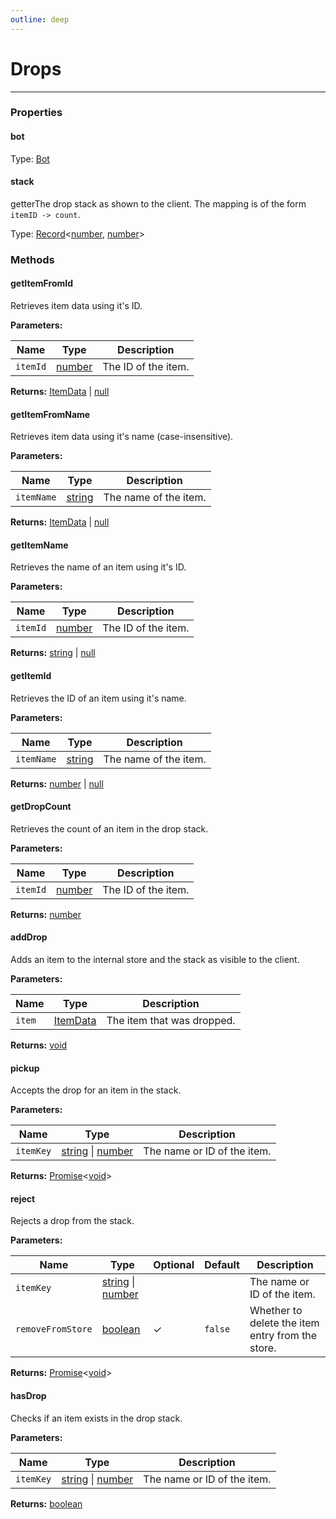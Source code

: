```yaml
---
outline: deep
---
```


# Drops

---

### Properties

#### bot

Type: [Bot](.Bot.md)

#### stack

​<Badge type="info">getter</Badge>The drop stack as shown to the client. The mapping is of the form `itemID -> count`.

Type: [Record](https://developer.mozilla.org/en-US/docs/Web/JavaScript/Reference/Global_Objects/Object)<[number](https://developer.mozilla.org/en-US/docs/Web/JavaScript/Reference/Global_Objects/Number), [number](https://developer.mozilla.org/en-US/docs/Web/JavaScript/Reference/Global_Objects/Number)>

### Methods

#### getItemFromId

Retrieves item data using it's ID.

**Parameters:**

| Name | Type | Description |
|------|------|-------------|
| `itemId` | [number](https://developer.mozilla.org/en-US/docs/Web/JavaScript/Reference/Global_Objects/Number) | The ID of the item. |

**Returns:** [ItemData](./typedefs/ItemData.md) | [null](https://developer.mozilla.org/en-US/docs/Web/JavaScript/Reference/Operators/null)

#### getItemFromName

Retrieves item data using it's name (case-insensitive).

**Parameters:**

| Name | Type | Description |
|------|------|-------------|
| `itemName` | [string](https://developer.mozilla.org/en-US/docs/Web/JavaScript/Reference/Global_Objects/String) | The name of the item. |

**Returns:** [ItemData](./typedefs/ItemData.md) | [null](https://developer.mozilla.org/en-US/docs/Web/JavaScript/Reference/Operators/null)

#### getItemName

Retrieves the name of an item using it's ID.

**Parameters:**

| Name | Type | Description |
|------|------|-------------|
| `itemId` | [number](https://developer.mozilla.org/en-US/docs/Web/JavaScript/Reference/Global_Objects/Number) | The ID of the item. |

**Returns:** [string](https://developer.mozilla.org/en-US/docs/Web/JavaScript/Reference/Global_Objects/String) | [null](https://developer.mozilla.org/en-US/docs/Web/JavaScript/Reference/Operators/null)

#### getItemId

Retrieves the ID of an item using it's name.

**Parameters:**

| Name | Type | Description |
|------|------|-------------|
| `itemName` | [string](https://developer.mozilla.org/en-US/docs/Web/JavaScript/Reference/Global_Objects/String) | The name of the item. |

**Returns:** [number](https://developer.mozilla.org/en-US/docs/Web/JavaScript/Reference/Global_Objects/Number) | [null](https://developer.mozilla.org/en-US/docs/Web/JavaScript/Reference/Operators/null)

#### getDropCount

Retrieves the count of an item in the drop stack.

**Parameters:**

| Name | Type | Description |
|------|------|-------------|
| `itemId` | [number](https://developer.mozilla.org/en-US/docs/Web/JavaScript/Reference/Global_Objects/Number) | The ID of the item. |

**Returns:** [number](https://developer.mozilla.org/en-US/docs/Web/JavaScript/Reference/Global_Objects/Number)

#### addDrop

Adds an item to the internal store and the stack as visible to the client.

**Parameters:**

| Name | Type | Description |
|------|------|-------------|
| `item` | [ItemData](./typedefs/ItemData.md) | The item that was dropped. |

**Returns:** [void](https://developer.mozilla.org/en-US/docs/Web/JavaScript/Reference/Operators/void)

#### pickup

Accepts the drop for an item in the stack.

**Parameters:**

| Name | Type | Description |
|------|------|-------------|
| `itemKey` | [string](https://developer.mozilla.org/en-US/docs/Web/JavaScript/Reference/Global_Objects/String) \| [number](https://developer.mozilla.org/en-US/docs/Web/JavaScript/Reference/Global_Objects/Number) | The name or ID of the item. |

**Returns:** [Promise](https://developer.mozilla.org/en-US/docs/Web/JavaScript/Reference/Global_Objects/Promise)<[void](https://developer.mozilla.org/en-US/docs/Web/JavaScript/Reference/Operators/void)>

#### reject

Rejects a drop from the stack.

**Parameters:**

| Name | Type | Optional | Default | Description |
|------|------|----------|---------|-------------|
| `itemKey` | [string](https://developer.mozilla.org/en-US/docs/Web/JavaScript/Reference/Global_Objects/String) \| [number](https://developer.mozilla.org/en-US/docs/Web/JavaScript/Reference/Global_Objects/Number) |  |  | The name or ID of the item. |
| `removeFromStore` | [boolean](https://developer.mozilla.org/en-US/docs/Web/JavaScript/Reference/Global_Objects/Boolean) | ✓ | `false` | Whether to delete the item entry from the store. |

**Returns:** [Promise](https://developer.mozilla.org/en-US/docs/Web/JavaScript/Reference/Global_Objects/Promise)<[void](https://developer.mozilla.org/en-US/docs/Web/JavaScript/Reference/Operators/void)>

#### hasDrop

Checks if an item exists in the drop stack.

**Parameters:**

| Name | Type | Description |
|------|------|-------------|
| `itemKey` | [string](https://developer.mozilla.org/en-US/docs/Web/JavaScript/Reference/Global_Objects/String) \| [number](https://developer.mozilla.org/en-US/docs/Web/JavaScript/Reference/Global_Objects/Number) | The name or ID of the item. |

**Returns:** [boolean](https://developer.mozilla.org/en-US/docs/Web/JavaScript/Reference/Global_Objects/Boolean)


